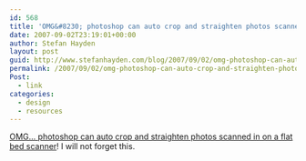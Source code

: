 ```yaml
---
id: 568
title: 'OMG&#8230; photoshop can auto crop and straighten photos scanned in on a flat bed scanner'
date: 2007-09-02T23:19:01+00:00
author: Stefan Hayden
layout: post
guid: http://www.stefanhayden.com/blog/2007/09/02/omg-photoshop-can-auto-crop-and-straighten-photos-scanned-in-on-a-flat-bed-scanner/
permalink: /2007/09/02/omg-photoshop-can-auto-crop-and-straighten-photos-scanned-in-on-a-flat-bed-scanner/
Post:
  - link
categories:
  - design
  - resources
---
```

<a href="http://blog.thembid.com/index.php/2007/09/01/do-you-still-scan-photos-with-a-flatbed-scanner/">OMG... photoshop can auto crop and straighten photos scanned in on a flat bed scanner</a>! I will not forget this.
